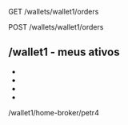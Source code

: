 GET /wallets/wallet1/orders

POST /wallets/wallet1/orders


/wallet1 - meus ativos
-
-
-
-
-

/wallet1/home-broker/petr4